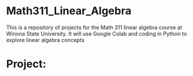 # Math311_Linear_Algebra

This is a repository of projects for the Math 311 linear algebra course at Winona State University. It will use Google Colab and coding in Python to explore linear algebra concepts 

# Project: 

